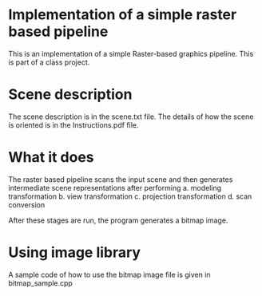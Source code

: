 # Implementation of a simple raster based pipeline
This is an implementation of a simple Raster-based graphics pipeline. This is part of a class project.

# Scene description
The scene description is in the scene.txt file. The details of how the scene is oriented is in the Instructions.pdf file.

# What it does
The raster based pipeline scans the input scene and then generates intermediate scene representations after performing
a. modeling transformation
b. view transformation
c. projection transformation
d. scan conversion

After these stages are run, the program generates a bitmap image.

# Using image library
A sample code of how to use the bitmap image file is given in bitmap_sample.cpp
